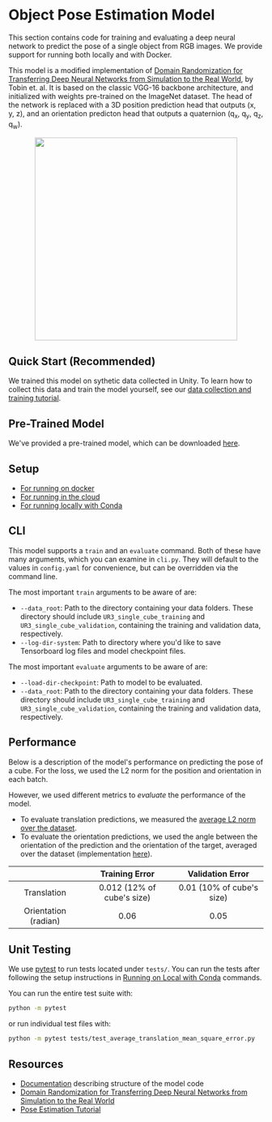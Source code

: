 Object Pose Estimation Model
=====================
This section contains code for training and evaluating a deep neural network to predict the pose of a single object from RGB images. We provide support for running both locally and with Docker.  

This model is a modified implementation of [Domain Randomization for Transferring Deep Neural Networks from Simulation to the Real World](https://arxiv.org/pdf/1703.06907.pdf), by Tobin et. al. It is based on the classic VGG-16 backbone architecture, and initialized with weights pre-trained on the ImageNet dataset. The head of the network is replaced with a 3D position prediction head that outputs (x, y, z), and an orientation predicton head that outputs a quaternion (q<sub>x</sub>, q<sub>y</sub>, q<sub>z</sub>, q<sub>w</sub>). 

<p align='center'>
  <img src='documentation/docs/network.png' height=400/>
</p>

## Quick Start (Recommended)
We trained this model on sythetic data collected in Unity. To learn how to collect this data and train the model yourself, see our [data collection and training tutorial](../Documentation/quick_demo_train.md).

## Pre-Trained Model
We've provided a pre-trained model, which can be downloaded [here](https://github.com/Unity-Technologies/Object-Pose-Estimation/releases/download/v0.0.1/UR3_single_cube_model.tar).

## Setup
 * [For running on docker](documentation/running_on_docker.md#docker-requirements)
 * [For running in the cloud](documentation/running_on_the_cloud.md)
 * [For running locally with Conda](../Documentation/3_data_collection_model_training.md#option-b-using-conda)

## CLI
This model supports a `train` and an `evaluate` command. Both of these have many arguments, which you can examine in `cli.py`. They will default to the values in `config.yaml` for convenience, but can be overridden via the command line.

The most important `train` arguments to be aware of are:
* `--data_root`: Path to the directory containing your data folders. These directory should include `UR3_single_cube_training` and `UR3_single_cube_validation`, containing the training and validation data, respectively. 
* `--log-dir-system`: Path to directory where you'd like to save Tensorboard log files and model checkpoint files.

The most important `evaluate` arguments to be aware of are:
* `--load-dir-checkpoint`: Path to model to be evaluated. 
* `--data_root`: Path to the directory containing your data folders. These directory should include `UR3_single_cube_training` and `UR3_single_cube_validation`, containing the training and validation data, respectively. 


## Performance

Below is a description of the model's performance on predicting the pose of a cube. For the loss, we used the L2 norm for the position and orientation in each batch.

However, we used different metrics to _evaluate_ the performance of the model. 
* To evaluate translation predictions, we measured the [average L2 norm over the dataset](pose_estimation/evaluation_metrics/translation_average_mean_square_error.py).
* To evaluate the orientation predictions, we used the angle between the orientation of the prediction and the orientation of the target, averaged over the dataset (implementation [here](pose_estimation/evaluation_metrics/orientation_average_quaternion_error.py)).


|                     | Training Error              | Validation Error           |
|:-------------------:|:---------------------------:|:--------------------------:|
|Translation          |  0.012 (12% of cube's size) |  0.01 (10% of cube's size) |
|Orientation (radian) |  0.06                       |  0.05                      |   


## Unit Testing

We use [pytest](https://docs.pytest.org/en/latest/) to run tests located under `tests/`. You can run the tests after following the setup instructions in [Running on Local with Conda](../documentation/3_data_collection_model_training.md#option-b-using-conda) commands.

You can run the entire test suite with:

```bash
python -m pytest
```

or run individual test files with:

```bash
python -m pytest tests/test_average_translation_mean_square_error.py
```

## Resources
* [Documentation](documentation/codebase_structure.md) describing structure of the model code
* [Domain Randomization for Transferring Deep Neural Networks from Simulation to the Real World](https://arxiv.org/pdf/1703.06907.pdf)
* [Pose Estimation Tutorial](../README.md)